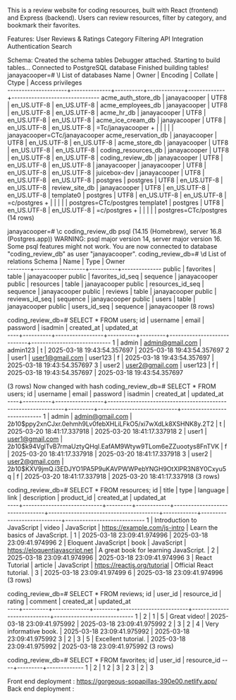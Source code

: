 This is a review website for coding resources, built with React (frontend) and Express (backend). Users can review resources, filter by category, and bookmark their favorites.

Features:
User Reviews & Ratings
Category Filtering
API Integration
Authentication 
Search 


Schema:
Created the schema tables
Debugger attached.
Starting to build tables...
Connected to PostgreSQL database
Finished building tables!
janayacooper=# \l
List of databases
Name | Owner | Encoding | Collate | Ctype | Access privileges  
---------------------+--------------+----------+-------------+-------------+-------------------------------
acme_auth_store_db | janayacooper | UTF8 | en_US.UTF-8 | en_US.UTF-8 |
acme_employees_db | janayacooper | UTF8 | en_US.UTF-8 | en_US.UTF-8 |
acme_hr_db | janayacooper | UTF8 | en_US.UTF-8 | en_US.UTF-8 |
acme_ice_cream_db | janayacooper | UTF8 | en_US.UTF-8 | en_US.UTF-8 | =Tc/janayacooper +
| | | | | janayacooper=CTc/janayacooper
acme_reservation_db | janayacooper | UTF8 | en_US.UTF-8 | en_US.UTF-8 |
acme_store_db | janayacooper | UTF8 | en_US.UTF-8 | en_US.UTF-8 |
coding_resources_db | janayacooper | UTF8 | en_US.UTF-8 | en_US.UTF-8 |
coding_review_db | janayacooper | UTF8 | en_US.UTF-8 | en_US.UTF-8 |
janayacooper | janayacooper | UTF8 | en_US.UTF-8 | en_US.UTF-8 |
juicebox-dev | janayacooper | UTF8 | en_US.UTF-8 | en_US.UTF-8 |
postgres | postgres | UTF8 | en_US.UTF-8 | en_US.UTF-8 |
review_site_db | janayacooper | UTF8 | en_US.UTF-8 | en_US.UTF-8 |
template0 | postgres | UTF8 | en_US.UTF-8 | en_US.UTF-8 | =c/postgres +
| | | | | postgres=CTc/postgres
template1 | postgres | UTF8 | en_US.UTF-8 | en_US.UTF-8 | =c/postgres +
| | | | | postgres=CTc/postgres
(14 rows)

janayacooper=# \c coding_review_db
psql (14.15 (Homebrew), server 16.8 (Postgres.app))
WARNING: psql major version 14, server major version 16.
Some psql features might not work.
You are now connected to database "coding_review_db" as user "janayacooper".
coding_review_db=# \d
List of relations
Schema | Name | Type | Owner  
--------+------------------+----------+--------------
public | favorites | table | janayacooper
public | favorites_id_seq | sequence | janayacooper
public | resources | table | janayacooper
public | resources_id_seq | sequence | janayacooper
public | reviews | table | janayacooper
public | reviews_id_seq | sequence | janayacooper
public | users | table | janayacooper
public | users_id_seq | sequence | janayacooper
(8 rows)

coding_review_db=# SELECT \* FROM users;
id | username | email | password | isadmin | created_at | updated_at  
----+----------+-----------------+----------+---------+----------------------------+----------------------------
1 | admin | admin@gmail.com | admin123 | t | 2025-03-18 19:43:54.357697 | 2025-03-18 19:43:54.357697
2 | user1 | user1@gmail.com | user123 | f | 2025-03-18 19:43:54.357697 | 2025-03-18 19:43:54.357697
3 | user2 | user2@gmail.com | user123 | f | 2025-03-18 19:43:54.357697 | 2025-03-18 19:43:54.357697

(3 rows) 
Now changed with hash 
coding_review_db=# SELECT * FROM users;
 id | username |      email      |                           password                           | isadmin |         created_at         |         updated_at         
----+----------+-----------------+--------------------------------------------------------------+---------+----------------------------+----------------------------
  1 | admin    | admin@gmail.com | $2b$10$ppy2xnCJxr.0ehmh9Lv0febXHLiLFkO5/xi7wXdLk8XSHNK8y.2T2 | t       | 2025-03-20 18:41:17.337918 | 2025-03-20 18:41:17.337918
  2 | user1    | user1@gmail.com | $2b$10$k94VglTvB7rmaUztyQHql.EafAM9Wtyw9TLom6eZZuootys8FnTVK | f       | 2025-03-20 18:41:17.337918 | 2025-03-20 18:41:17.337918
  3 | user2    | user2@gmail.com | $2b$10$KXV9jmQ.i3EDJYO1PA5P9uKAVPWWPebYNGH9OtXlPR3N8Y0Cxyu5q | f       | 2025-03-20 18:41:17.337918 | 2025-03-20 18:41:17.337918
(3 rows)

coding_review_db=# SELECT \* FROM resources;
id | title | type | language | link | description | product_id | created_at | updated_at  
----+----------------------------+---------+------------+--------------------------------+---------------------------------------+------------+----------------------------+----------------------------
1 | Introduction to JavaScript | video | JavaScript | https://example.com/js-intro | Learn the basics of JavaScript. | 1 | 2025-03-18 23:09:41.974996 | 2025-03-18 23:09:41.974996
2 | Eloquent JavaScript | book | JavaScript | https://eloquentjavascript.net | A great book for learning JavaScript. | 2 | 2025-03-18 23:09:41.974996 | 2025-03-18 23:09:41.974996
3 | React Tutorial | article | JavaScript | https://reactjs.org/tutorial | Official React tutorial. | 3 | 2025-03-18 23:09:41.97499
6 | 2025-03-18 23:09:41.974996
(3 rows)

coding_review_db=# SELECT \* FROM reviews;
id | user_id | resource_id | rating | comment | created_at | updated_at  
----+---------+-------------+--------+------------------------+----------------------------+----------------------------
1 | 2 | 1 | 5 | Great video! | 2025-03-18 23:09:41.975992 | 2025-03-18 23:09:41.975992
2 | 3 | 2 | 4 | Very informative book. | 2025-03-18 23:09:41.975992 | 2025-03-18 23:09:41.975992
3 | 2 | 3 | 5 | Excellent tutorial. | 2025-03-18 23:09:41.975992 | 2025-03-18 23:09:41.975992
(3 rows)

coding_review_db=# SELECT \* FROM favorites;
id | user_id | resource_id
----+---------+-------------
1 | 2 | 1
2 | 3 | 2
3 | 2 | 3


Front end deployment : https://gorgeous-sopapillas-390e00.netlify.app/
Back end deployment : 